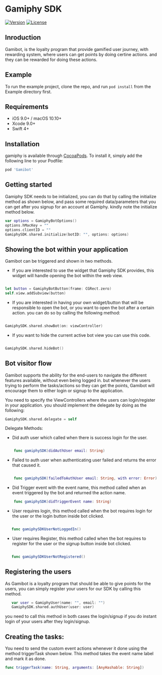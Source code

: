 # Gamiphy SDK

[![Version](https://img.shields.io/cocoapods/v/gamiphy.svg?style=flat)](https://cocoapods.org/pods/Gamiphy)
[![License](https://img.shields.io/cocoapods/l/gamiphy.svg?style=flat)](https://cocoapods.org/pods/Gamiphy)

## Inroduction 

Gamibot, is the loyalty program that provide gamified user journey, with rewarding system, where users can get points by doing certine actions. and they 
can be rewarded for doing these actions. 

## Example

To run the example project, clone the repo, and run `pod install` from the Example directory first.

## Requirements

- iOS 9.0+ / macOS 10.10+
- Xcode 9.0+
- Swift 4+

## Installation

gamiphy is available through [CocoaPods](https://cocoapods.org). To install
it, simply add the following line to your Podfile:

```ruby
pod 'Gamibot'
```

## Getting started

Gamiphy SDK needs to be initialized, you can do that by calling the initialize method as shown below, and pass some required data/parameters that 
you can get after you signup for an account at Gamiphy. kindly note the initialize method below. 

```swift
var options = GamiphyBotOptions()
options.hMacKey = ""
options.clientID = ""
GamiphySDK.shared.initialize(botID: "", options: options)
```

## Showing the bot within your application

Gamibot can be triggered and shown in two methods. 

- If you are interested to use the widget that Gamiphy SDK provides, this widget will handle opening the bot within the web view. 

```swift

let button = GamiphyBotButton(frame: CGRect.zero)
self.view.addSubview(button)
```

- If you are interested in having your own widget/button that will be responsible to open the bot, or you want to open the bot after a certain action. you can do so by calling the following method: 

```swift

GamiphySDK.shared.showBot(on: viewController)
```

- If you want to hide the current active bot view you can use this code.

```swift

GamiphySDK.shared.hideBot()
```

## Bot visitor flow 

Gamibot supports the ability for the end-users to navigate the different features available, without even being logged in. but whenever the users trying to perform the tasks/actions so they can get the points, Gamibot will encourage them to either login or signup to the application. 

You need to specify the ViewControllers where the users can login/register in your application. you should implement the delegate by doing as the following: 

```swift
GamiphySDK.shared.delegate = self
```
Delegate Methods:

- Did auth user which called when there is success login for the user.

```swift

    func gamiphySDK(didAuthUser email: String)
```

- Failed to auth user when authenticating user failed and returns the error that caused it.

```swift

    func gamiphySDK(failedToAuthUser email: String, with error: Error)
```

- Did Trigger event with the event name, this method called when an event triggered by the bot and returned the action name.

```swift
    func gamiphySDK(didTriggerEvent name: String)
```

- User requires login, this method called when the bot requires login for the user or the login button inside bot clicked.

```swift

   func gamiphySDKUserNotLoggedIn()
```

- User requires Register, this method called when the bot requires to register for the user or the signup button inside bot clicked.

```swift

   func gamiphySDKUserNotRegistered()
```

## Registering the users

As Gamibot is a loyalty program that should be able to give points for the users, you can simply register your users for our SDK by calling this method. 

```swift
   var user = GamiphyUser(name: "", email: "")
   GamiphySDK.shared.authUser(user: user)
```

you need to call this method in both cases the login/signup if you do instant login of your users after they login/signup. 


## Creating the tasks: 


You need to send the custom event actions whenever it done using the method triggerTask shown below.
This method takes the event name label and mark it as done.

```swift
func triggerTask(name: String, arguments: [AnyHashable: String])
```

